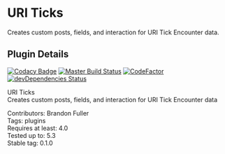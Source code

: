 # URI Ticks

Creates custom posts, fields, and interaction for URI Tick Encounter data.

## Plugin Details

[![Codacy Badge](https://api.codacy.com/project/badge/Grade/912d6f584b9f4fdcad7f8cec4bec75cf)](https://app.codacy.com/gh/uriweb/uri-ticks?utm_source=github.com&utm_medium=referral&utm_content=uriweb/uri-ticks&utm_campaign=Badge_Grade_Settings)
[![Master Build Status](https://travis-ci.com/uriweb/uri-ticks.svg?branch=master "Master build status")](https://travis-ci.com/uriweb/uri-ticks)
[![CodeFactor](https://www.codefactor.io/repository/github/uriweb/uri-ticks/badge/master)](https://www.codefactor.io/repository/github/uriweb/uri-ticks/overview/master)
[![devDependencies Status](https://david-dm.org/uriweb/uri-ticks/dev-status.svg)](https://david-dm.org/uriweb/uri-ticks?type=dev)

URI Ticks  
Creates custom posts, fields, and interaction for URI Tick Encounter data

Contributors: Brandon Fuller  
Tags: plugins  
Requires at least: 4.0  
Tested up to: 5.3  
Stable tag: 0.1.0  
